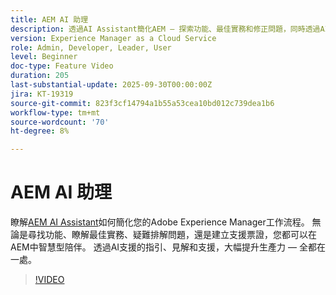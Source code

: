 ```yaml
---
title: AEM AI 助理
description: 透過AI Assistant簡化AEM — 探索功能、最佳實務和修正問題，同時透過AI支援提高生產力。
version: Experience Manager as a Cloud Service
role: Admin, Developer, Leader, User
level: Beginner
doc-type: Feature Video
duration: 205
last-substantial-update: 2025-09-30T00:00:00Z
jira: KT-19319
source-git-commit: 823f3cf14794a1b55a53cea10bd012c739dea1b6
workflow-type: tm+mt
source-wordcount: '70'
ht-degree: 8%

---
```



# AEM AI 助理

瞭解[AEM AI Assistant](https://experienceleague.adobe.com/zh-hant/docs/experience-manager-cloud-service/content/ai-in-aem/ai-assistant/ai-assistant-in-aem#)如何簡化您的Adobe Experience Manager工作流程。 無論是尋找功能、瞭解最佳實務、疑難排解問題，還是建立支援票證，您都可以在AEM中智慧型陪伴。 透過AI支援的指引、見解和支援，大幅提升生產力 — 全都在一處。

>[!VIDEO](https://video.tv.adobe.com/v/3475357/?learn=on&enablevpops)
